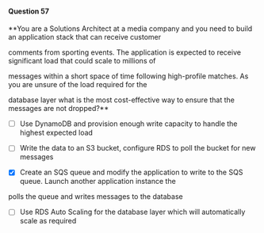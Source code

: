 #### Question  57


**You are a Solutions Architect at a media company and you need to build an application stack that can receive customer

comments from sporting events. The application is expected to receive significant load that could scale to millions of

messages within a short space of time following high-profile matches. As you are unsure of the load required for the

database layer what is the most cost-effective way to ensure that the messages are not dropped?**


- [ ] Use DynamoDB and provision enough write capacity to handle the highest expected load


- [ ] Write the data to an S3 bucket, configure RDS to poll the bucket for new messages


- [x] Create an SQS queue and modify the application to write to the SQS queue. Launch another application instance the

polls the queue and writes messages to the database


- [ ] Use RDS Auto Scaling for the database layer which will automatically scale as required

